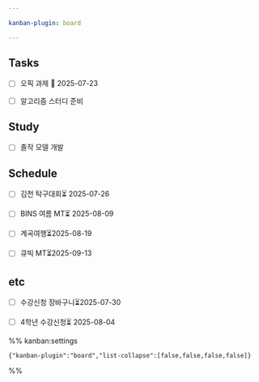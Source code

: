 ```yaml
---

kanban-plugin: board

---
```


## Tasks

- [ ] 오픽 과제 📅 2025-07-23
- [ ] 알고리즘 스터디 준비


## Study

- [ ] 졸작 모델 개발


## Schedule

- [ ] 김천 탁구대회⏳ 2025-07-26
- [ ] BINS 여름 MT⏳ 2025-08-09
- [ ] 계곡여행⏳2025-08-19
- [ ] 큐빅 MT⏳2025-09-13


## etc

- [ ] 수강신청 장바구니⏳2025-07-30
- [ ] 4학년 수강신청⏳ 2025-08-04




%% kanban:settings
```
{"kanban-plugin":"board","list-collapse":[false,false,false,false]}
```
%%
